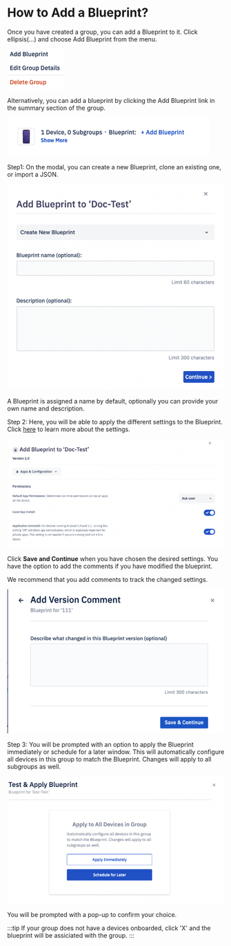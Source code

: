 # How to Add a Blueprint?

Once you have created a group, you can add a Blueprint to it. Click ellipsis(...) and choose Add Blueprint from the menu.

  

![](./images/addBlueprint/1-menu.png)

Alternatively, you can add a blueprint by clicking the Add Blueprint link in the summary section of the group.

![](./images/addBlueprint/2-option.png)

Step1: On the modal, you can create a new Blueprint, clone an existing one, or import a JSON.

![](./images/addBlueprint/3-name.png)

A Blueprint is assigned a name by default, optionally you can provide your own name and description. 

<!-- By default, a Blueprint is unlocked. A locked Blueprint can be used to enforce the inheritance of settings across all subgroups. -->

  

Step 2: Here, you will be able to apply the different settings to the Blueprint. Click [here](./blueprint-settings.md) to learn more about the settings.

  

![](./images/addBlueprint/4-settings.png)

<!-- Note: You can also lock particular sections of the Blueprint settings. -->

 
Click **Save and Continue** when you have chosen the desired settings. You have the option to add the comments if you have modified the blueprint.

We recommend that you add comments to track the changed settings.

![](./images/addBlueprint/5-comment.png)

  

Step 3: You will be prompted with an option to apply the Blueprint immediately or schedule for a later window. This will automatically configure all devices in this group to match the Blueprint. Changes will apply to all subgroups as well.

![](./images/addBlueprint/6-apply.png)

You will be prompted with a pop-up to confirm your choice.

:::tip
If your group does not have a devices onboarded, click 'X' and the blueprint will be assiciated with the group. 
:::  

